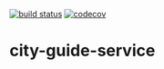 [![build status](https://travis-ci.org/andreyzhegalov/city-guide-service.svg?branch=develop)](https://travis-ci.org/andreyzhegalov/city-guide-service)
[![codecov](https://codecov.io/gh/andreyzhegalov/city-guide-service/branch/develop/graph/badge.svg?token=BNFBVZS88V)](https://codecov.io/gh/andreyzhegalov/city-guide-service)

# city-guide-service
